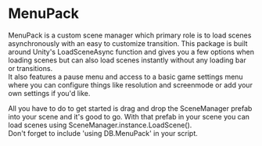 # MenuPack
MenuPack is a custom scene manager which primary role is to load scenes asynchronously with an easy to customize transition. 
This package is built around Unity's LoadSceneAsync function and gives you a few options when loading scenes but can also load scenes instantly without any loading bar or transitions.   
It also features a pause menu and access to a basic game settings menu where you can configure things like resolution and screenmode or add your own settings if you'd like. 

All you have to do to get started is drag and drop the SceneManager prefab into your scene and it's good to go. With that prefab in your scene you can load scenes using SceneManager.instance.LoadScene().   
Don't forget to include 'using DB.MenuPack' in your script.
